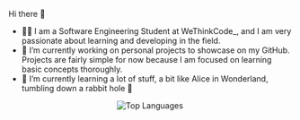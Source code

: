 Hi there 👋

- 👨‍🎓 I am a Software Engineering Student at WeThinkCode_, and I am very passionate about learning and developing in the field.
- 🔭 I’m currently working on personal projects to showcase on my GitHub. Projects are fairly simple for now because I am focused on learning basic concepts thoroughly.
- 🌱 I’m currently learning a lot of stuff, a bit like Alice in Wonderland, tumbling down a rabbit hole 🐰


<p align="center">
    <img src="https://github-readme-stats.vercel.app/api/top-langs/?username=Sashlyn-Govindasamy-Dev&layout=compact" alt="Top Languages" />
</p>

